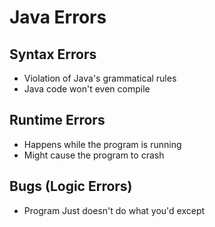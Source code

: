 # Java Errors
## Syntax Errors
* Violation of Java's grammatical rules
* Java code won't even compile

## Runtime Errors
* Happens while the program is running
* Might cause the program to crash

## Bugs (Logic Errors)
* Program Just doesn't do what you'd except
